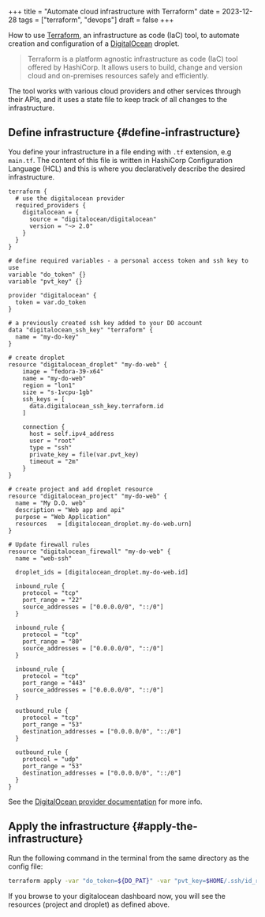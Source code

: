 +++
title = "Automate cloud infrastructure with Terraform"
date = 2023-12-28
tags = ["terraform", "devops"]
draft = false
+++

How to use [Terraform](https://www.terraform.io/), an infrastructure as code (IaC) tool, to automate creation and configuration of a [DigitalOcean](https://www.digitalocean.com/) droplet.

<!--more-->

> Terraform is a platform agnostic infrastructure as code (IaC) tool offered by HashiCorp. It allows users to build, change and version cloud and on-premises resources safely and efficiently.

The tool works with various cloud providers and other services through their APIs, and it uses a state file to keep track of all changes to the infrastructure.


## Define infrastructure {#define-infrastructure}

You define your infrastructure in a file ending with `.tf` extension, e.g `main.tf`. The content of this file is written in HashiCorp Configuration Language (HCL) and this is where you declaratively describe the desired infrastructure.

```hcl
terraform {
  # use the digitalocean provider
  required_providers {
    digitalocean = {
      source = "digitalocean/digitalocean"
      version = "~> 2.0"
    }
  }
}

# define required variables - a personal access token and ssh key to use
variable "do_token" {}
variable "pvt_key" {}

provider "digitalocean" {
  token = var.do_token
}

# a previously created ssh key added to your DO account
data "digitalocean_ssh_key" "terraform" {
  name = "my-do-key"
}

# create droplet
resource "digitalocean_droplet" "my-do-web" {
    image = "fedora-39-x64"
    name = "my-do-web"
    region = "lon1"
    size = "s-1vcpu-1gb"
    ssh_keys = [
      data.digitalocean_ssh_key.terraform.id
    ]

    connection {
      host = self.ipv4_address
      user = "root"
      type = "ssh"
      private_key = file(var.pvt_key)
      timeout = "2m"
    }
}

# create project and add droplet resource
resource "digitalocean_project" "my-do-web" {
  name = "My D.O. web"
  description = "Web app and api"
  purpose = "Web Application"
  resources   = [digitalocean_droplet.my-do-web.urn]
}

# Update firewall rules
resource "digitalocean_firewall" "my-do-web" {
  name = "web-ssh"

  droplet_ids = [digitalocean_droplet.my-do-web.id]

  inbound_rule {
    protocol = "tcp"
    port_range = "22"
    source_addresses = ["0.0.0.0/0", "::/0"]
  }

  inbound_rule {
    protocol = "tcp"
    port_range = "80"
    source_addresses = ["0.0.0.0/0", "::/0"]
  }

  inbound_rule {
    protocol = "tcp"
    port_range = "443"
    source_addresses = ["0.0.0.0/0", "::/0"]
  }

  outbound_rule {
    protocol = "tcp"
    port_range = "53"
    destination_addresses = ["0.0.0.0/0", "::/0"]
  }

  outbound_rule {
    protocol = "udp"
    port_range = "53"
    destination_addresses = ["0.0.0.0/0", "::/0"]
  }
}
```

See the [DigitalOcean provider documentation](https://registry.terraform.io/providers/digitalocean/digitalocean/latest/docs) for more info.


## Apply the infrastructure {#apply-the-infrastructure}

Run the following command in the terminal from the same directory as the config file:

```bash
terraform apply -var "do_token=${DO_PAT}" -var "pvt_key=$HOME/.ssh/id_rsa"
```

If you browse to your digitalocean dashboard now, you will see the resources (project and droplet) as defined above.
